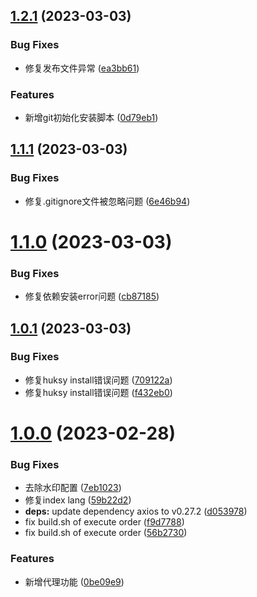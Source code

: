 ## [1.2.1](https://github.com/thomas-void0/cta-template-admin/compare/v1.1.1...v1.2.1) (2023-03-03)


### Bug Fixes

* 修复发布文件异常 ([ea3bb61](https://github.com/thomas-void0/cta-template-admin/commit/ea3bb61b5a9c4ea145a0bc20e2ba2321e228db31))


### Features

* 新增git初始化安装脚本 ([0d79eb1](https://github.com/thomas-void0/cta-template-admin/commit/0d79eb19e0d4db561a8cb53dd86474bd7acb73af))



## [1.1.1](https://github.com/thomas-void0/cta-template-admin/compare/v1.1.0...v1.1.1) (2023-03-03)


### Bug Fixes

* 修复.gitignore文件被忽略问题 ([6e46b94](https://github.com/thomas-void0/cta-template-admin/commit/6e46b94645e6e8376c077e35aac55d3c1d436484))



# [1.1.0](https://github.com/thomas-void0/cta-template-admin/compare/v1.0.1...v1.1.0) (2023-03-03)


### Bug Fixes

* 修复依赖安装error问题 ([cb87185](https://github.com/thomas-void0/cta-template-admin/commit/cb87185b2fdd59cf485c5d36025653728973e45d))



## [1.0.1](https://github.com/thomas-void0/cta-template-admin/compare/v1.0.0...v1.0.1) (2023-03-03)


### Bug Fixes

* 修复huksy install错误问题 ([709122a](https://github.com/thomas-void0/cta-template-admin/commit/709122ae6e6bfeeed8b2b293749e50e0b670634a))
* 修复huksy install错误问题 ([f432eb0](https://github.com/thomas-void0/cta-template-admin/commit/f432eb0cd97c0bf1763adc4f5addfc6a10689c56))



# [1.0.0](https://github.com/thomas-void0/cta-template-admin/compare/0be09e919a4ce8fc9dc4b3b35b293b7304e54a0b...v1.0.0) (2023-02-28)


### Bug Fixes

* 去除水印配置 ([7eb1023](https://github.com/thomas-void0/cta-template-admin/commit/7eb1023cde7c5e544f34b21abdacbe122b3ba961))
* 修复index lang ([59b22d2](https://github.com/thomas-void0/cta-template-admin/commit/59b22d263fd45508fd6dfb9475a0b98ded7841ae))
* **deps:** update dependency axios to v0.27.2 ([d053978](https://github.com/thomas-void0/cta-template-admin/commit/d0539785e53fb42a5e65d9292672ee9c8fc08d42))
* fix build.sh of execute order ([f9d7788](https://github.com/thomas-void0/cta-template-admin/commit/f9d7788bd55be5c2727a1920d6923c3fdbfa5709))
* fix build.sh of execute order ([56b2730](https://github.com/thomas-void0/cta-template-admin/commit/56b2730001698917a7e49aeed9f5c54881e9b3fd))


### Features

* 新增代理功能 ([0be09e9](https://github.com/thomas-void0/cta-template-admin/commit/0be09e919a4ce8fc9dc4b3b35b293b7304e54a0b))



